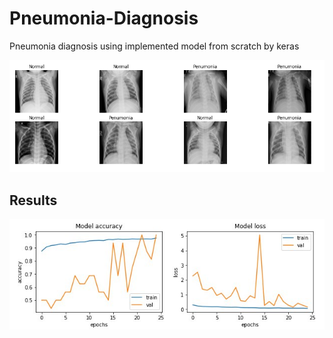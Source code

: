 # Pneumonia-Diagnosis
Pneumonia diagnosis using implemented model from scratch by keras
<p align="center">
    <img src="assets/Penvsnorm.PNG" width="800"\>
</p>

## Results
<p align="center">
    <img src="assets/aas.jpg" width="800"\>
</p>

